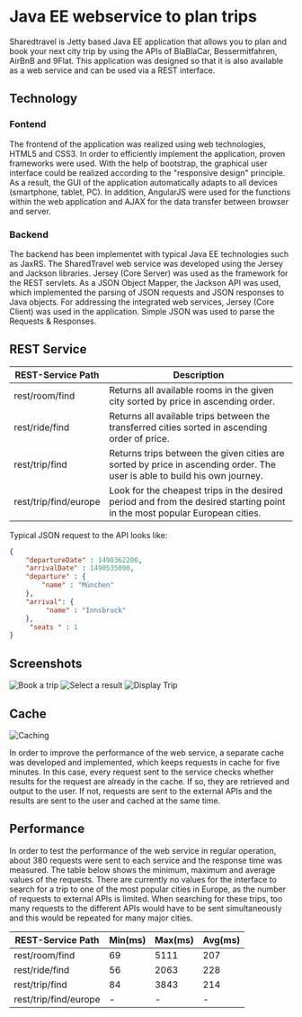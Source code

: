 # Java EE webservice to plan trips

Sharedtravel is Jetty based Java EE application that allows you to plan and book your next city trip by using the APIs of BlaBlaCar, Bessermitfahren, AirBnB and 9Flat. This application was designed so that it is also available as a web service and can be used via a REST interface.

## Technology ##

### Fontend ####

The frontend of the application was realized using web technologies, HTML5 and CSS3. In order to efficiently implement the application, proven frameworks were used. With the help of bootstrap, the graphical user interface could be realized according to the "responsive design" principle. As a result, the GUI of the application automatically adapts to all devices (smartphone, tablet, PC). In addition, AngularJS were used for the functions within the web application and AJAX for the data transfer between browser and server.

### Backend ###

The backend has been implementet with typical Java EE technologies such as JaxRS. The SharedTravel web service was developed using the Jersey and Jackson libraries. Jersey (Core Server) was used as the framework for the REST servlets. As a JSON Object Mapper, the Jackson API was used, which implemented the parsing of JSON requests and JSON responses to Java objects.
For addressing the integrated web services, Jersey (Core Client) was used in the application. Simple JSON was used to parse the Requests & Responses.

## REST Service ##

| REST-Service Path     |  Description                                                                                                               |
|-----------------------|----------------------------------------------------------------------------------------------------------------------------|
| rest/room/find        | Returns all available rooms in the given city sorted by price in ascending order.                                          |
| rest/ride/find        | Returns all available trips between the transferred cities sorted in ascending order of price.                             |
| rest/trip/find        | Returns trips between the given cities are sorted by price in ascending order.  The user is able to build his own journey. |
| rest/trip/find/europe | Look for the cheapest trips in the desired period and from the desired starting point in the most popular European cities. |	

Typical JSON request to the API looks like:

```json
{
    "departureDate" : 1490362200,
    "arrivalDate" : 1490535000,
    "departure" : {
        "name" : "München"
    },
    "arrival": {
         "name" : "Innsbruck" 
    },
     "seats " : 1
}
```

## Screenshots ##

![Book a trip](docs/imgs/page_home.png?raw=true "Book a trip")
![Select a result](docs/imgs/page_result_1.png?raw=true "Select a result")
![Display Trip](docs/imgs/page_result_2.png?raw=true "Display Trip")

## Cache ##

![Caching](docs/imgs/cache.png?raw=true "Caching")

In order to improve the performance of the web service, a separate cache was developed and implemented, which keeps requests in cache for five minutes. In this case, every request sent to the service checks whether results for the request are already in the cache. If so, they are retrieved and output to the user. If not, requests are sent to the external APIs and the results are sent to the user and cached at the same time.

## Performance ##

In order to test the performance of the web service in regular operation, about 380 requests were sent to each service and the response time was measured. The table below shows the minimum, maximum and average values of the requests. There are currently no values for the interface to search for a trip to one of the most popular cities in Europe, as the number of requests to external APIs is limited. When searching for these trips, too many requests to the different APIs would have to be sent simultaneously and this would be repeated for many major cities.

| REST-Service Path     | Min(ms) | Max(ms) | Avg(ms) |
|-----------------------|---------|---------|---------|
| rest/room/find        |  69     | 5111    | 207     |
| rest/ride/find        | 56      | 2063    | 228     |
| rest/trip/find        | 84      | 3843    | 214     |
| rest/trip/find/europe | -       | -       | -       |
